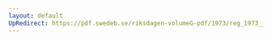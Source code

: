 ```yaml
---
layout: default
UpRedirect: https://pdf.swedeb.se/riksdagen-volumeG-pdf/1973/reg_1973__reg_02/reg_1973__reg_02_0127.pdf
---
```

